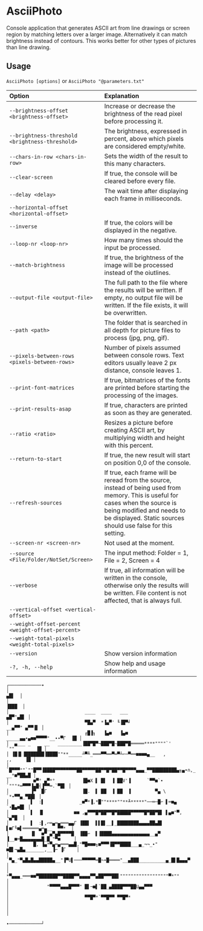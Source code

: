 ﻿# AsciiPhoto
Console application that generates ASCII art from line drawings or screen region by matching letters over a larger image.
Alternatively it can match brightness instead of contours. This works better for other types of pictures than line drawing.

## Usage
`AsciiPhoto [options]` or `AsciiPhoto "@parameters.txt"`

| Option | Explanation |
| :-- |:-- |
| `--brightness-offset <brightness-offset>`         | Increase or decrease the brightness of the read pixel before processing it.                                                                            |
| `--brightness-threshold <brightness-threshold>`   | The brightness, expressed in percent, above which pixels are considered empty/white.                                                                   |
| `--chars-in-row <chars-in-row>`                   | Sets the width of the result to this many characters.                                                                                                  |
| `--clear-screen`                                  | If true, the console will be cleared before every file.                                                                                                |
| `--delay <delay>`                                 | The wait time after displaying each frame in milliseconds.                                                                                             |
| `--horizontal-offset <horizontal-offset>`         |                                                                                                                                                        |
| `--inverse`                                       | If true, the colors will be displayed in the negative.                                                                                                 |
| `--loop-nr <loop-nr>`                             | How many times should the input be processed.                                                                                                          |
| `--match-brightness`                              | If true, the brightness of the image will be processed instead of the oiutlines.                                                                       |
| `--output-file <output-file>`                     | The full path to the file where the results will be written. If empty, no output file will be written. If the file exists, it will be overwritten.     |
| `--path <path>`                                   | The folder that is searched in all depth for picture files to process (jpg, png, gif).                                                                 |
| `--pixels-between-rows <pixels-between-rows>`     | Number of pixels assumed between console rows. Text editors usually leave 2 px distance, console leaves 1.                                             |
| `--print-font-matrices`                           | If true, bitmatrices of the fonts are printed before starting the processing of the images.                                                            |
| `--print-results-asap`                            | If true, characters are printed as soon as they are generated.                                                                                         |
| `--ratio <ratio>`                                 | Resizes a picture before creating ASCII art, by multiplying width and height with this percent.                                                        |
| `--return-to-start`                               | If true, the new result will start on position 0,0 of the console.                                                                                     |
| `--refresh-sources`                               | If true, each frame will be reread from the source, instead of being used from memory. This is useful for cases when the source is being modified and needs to be displayed. Static sources should use false for this setting. |
| `--screen-nr <screen-nr>`                         | Not used at the moment.                                                                                                                                |
| `--source <File/Folder/NotSet/Screen>`            | The input method: Folder = 1, File = 2, Screen = 4                                                                                                     |
| `--verbose`                                       | If true, all information will be written in the console, otherwise only the results will be written. File content is not affected, that is always full.|
| `--vertical-offset <vertical-offset>`             |                                                                                                                                                        |
| `--weight-offset-percent <weight-offset-percent>` |                                                                                                                                                        |
| `--weight-total-pixels <weight-total-pixels>`     |                                                                                                                                                        |
| `--version`                                       | Show version information                                                                                                                               |
| `-?, -h, --help`                                  | Show help and usage information                                                                                                                        |

```
┌────────────∙
│                                                                             ▄█▌  │
│                                                                            ▐███  │
│                            ____  ____   ___                              ▄█▀"▄█▌ │
│                            ▀█▄▀  *▐▄▀' ╙▐█▀╛                        __▄▀▀" ▄▀▀▐▌ │
│                            ╓█▐╖   ▐▄■   ▐▄■           _____▄▄∙▄■■▀▀▀▀"__∙∙▀Γ  ▐█ │
│  ▄___ _     __   _________▐██▀█▀¬███▀█~███▀█═════****""""`'        `""        ▐█ │
│ ▐█▐▌▐███████▐████""**_____┴▀╨_═══▀▀══▀═▀┴⌐─▀══■■■■▄__   ,              ,,     ▐█ │
│ `█▀▀▀°"`""█▀▀▐████▀▀▀▀▀▀▀▀██▀▀▀▀▀██▀▀█▀██▀▀█▀▀▀▀▄▄▄_▀▀█████████▄╖▄∙∩,_ __*■▀██▄█ │
│         ■▀° ▄▀*°          ▐█■X ▌ █▌  ▐ ██V'▐      `▀▀■`∙  `"""*═▀▀▀▐▄█┤▐▀▀═.`▀█▌ │
│        ▐▀  █Γ             ▐█.  ▌ ██  ▐ ██  ▐         ▀▄ \            `*∙▀▀▄_▀██▌ │
│        ▌  :▌             _■▀*▐,*█""****""**╨*****"──═─█⌐ ▌═■▄            `∙█▄■█▌ │
│        ▌  ▐▌           ■■ ,▄▀▀▀█▀██▀▀█▀█████▀▀▀▀▀█▀██▀█▌ ▌▄■"▀,            └▄▀█  │
│        ▌  :▌,⌐═▄═▄═══▄▄Γ ▐██▌  ▌▌█▌__▌_████████▄▄▄▄██▄█▌ ▌■Γ╙■▌══════▄═▄__  ▀▀*  │
│        ▐▌  ■▀_▄▀▄█▀▀▀▀█  ▐██⌐  ▌▐████▄▄▄▄▄▄▄▄▄▄▄▄▄▄__▄▀ ▐__■═█▄▄▄▄▄▄▄█_█_"▀■     │
│         █, ▐▄*▀▄═▄═══▄▄█,"▀█■■■╖■▀▀▀▐█▀▀████___▄_¬¬_∙" ■█▌¬▄█▄_______,__▐⌐ ▐Γ    │
│         `▀▄_"▀▄█▄█▄▄█████▄__"▐▀U▌───▀▀▀▀▀═█¬∙█════"__▄███__________▄_█▌█▄▄▄▀     │
│           *▀▄▄▄_═══■■▀███████▀▀████▀▀▄▄▄▄▀▀▄██▀▀▀██▌""""""""""""""""""▀*"°       │
│              "▀▀▀▀▄▄▄█▀▀▀" █▌¬■▌`██_▄████▀▀▀██U▄▄▀▀▀                             │
│                            ▀▀█▀*`▀▀█▀▀ ▀▀█▀*                                     │
│                                                                                  │
                                                                      ∙────────────┘
```
